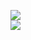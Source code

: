 [![](https://img.shields.io/badge/Made%20With-Github%20Spray-lightgrey.svg?style=for-the-badge&logo=github)](https://github.com/Annihil/github-spray#27717)  
[![](https://i.imgur.com/2DrTn0Z.gif)](https://github.com/Annihil/github-spray)